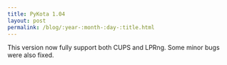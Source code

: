```yaml
---
title: PyKota 1.04
layout: post
permalink: /blog/:year-:month-:day-:title.html
---
```


This version now fully support both CUPS and LPRng. Some minor bugs were also fixed.
